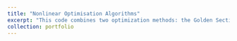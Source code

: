 ```yaml
---
title: "Nonlinear Optimisation Algorithms"
excerpt: "This code combines two optimization methods: the Golden Section Search and the Hooke-Jeeves method. The Golden Section Search finds the minimum value of a function in one dimension by narrowing down the interval using a special ratio. In the Hooke-Jeeves method, which is used to solve multi-variable problems, the Golden Section Search is applied in each direction to determine the best step size for adjusting the variables. Hooke-Jeeves explores different directions, checks how the function responds to these changes, and then uses the Golden Section Search to optimize the movement in those directions. This process is repeated to gradually move toward the best solution. The combination of these methods is helpful when you can't rely on gradients or derivatives, such as in complex or noisy functions, making it a robust alternative to more specialized optimization techniques. Code is [here](https://github.com/metedb/Nonlinear-Optimisation)<br/><img src='/images/hooke-jeeves.png'>"
collection: portfolio
---
```


